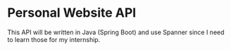 # Personal Website API
This API will be written in Java (Spring Boot) and use Spanner since I need to learn those for my internship.
